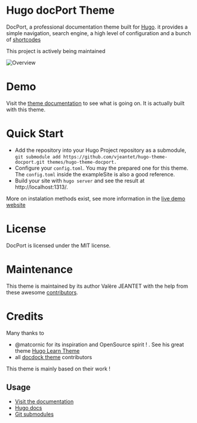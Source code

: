 # Hugo docPort Theme

DocPort, a professional documentation theme built for [Hugo](https://gohugo.io/). 
it provides a simple navigation, search engine, a high level of configuration and a bunch of [shortcodes](https://docport.netlify.app/shortcodes/)

This project is actively being maintained

![Overview](https://github.com/vjeantet/hugo-theme-docport/raw/master/images/tn.png)

# Demo

Visit the [theme documentation](http://docport.netlify.com/) to see what is going on. It is actually built with this theme.

# Quick Start

- Add the repository into your Hugo Project repository as a submodule, `git submodule add https://github.com/vjeantet/hugo-theme-docport.git themes/hugo-theme-docport.`
- Configure your `config.toml`. You may the prepared one for this theme. The `config.toml` inside the exampleSite is also a good reference.
- Build your site with `hugo server` and see the result at http://localhost:1313/.

More on instalation methods exist, see more information in the [live demo website](https://docport.netlify.app/getting-start/installation/)

# License
DocPort is licensed under the MIT license.

# Maintenance
This theme is maintained by its author Valère JEANTET with the help from these awesome [contributors](https://docport.netlify.app/docport-theme/credits/).

# Credits
Many thanks to 
* @matcornic for its inspiration and OpenSource spirit ! . See his great theme [Hugo Learn Theme](https://github.com/matcornic/hugo-theme-learn)
* all [docdock theme](https://github.com/vjeantet/hugo-theme-docdock) contributors

This theme is mainly based on their work !


## Usage
- [Visit the documentation](https://docport.netlify.app/)
- [Hugo docs](https://gohugo.io/getting-started/configuration/)
- [Git submodules](https://git-scm.com/docs/git-submodule)
